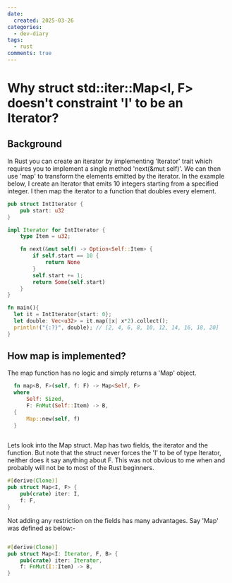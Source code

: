 ```yaml
---
date:
  created: 2025-03-26
categories:
  - dev-diary
tags:
  - rust
comments: true
---
```


# Why struct std::iter::Map<I, F> doesn't constraint 'I' to be an Iterator?

<!-- more -->

## Background
In Rust you can create an iterator by implementing 'Iterator' trait which requires you to implement
a single method 'next(&mut self)'.
We can then use 'map' to transform the elements emitted by the iterator.
In the example below, I create an Iterator that emits 10 integers starting from a specified integer.
I then map the iterator to a function that doubles every element.

```rust title="Map example"
pub struct IntIterator {
    pub start: u32
}

impl Iterator for IntIterator {
    type Item = u32;

    fn next(&mut self) -> Option<Self::Item> {
        if self.start == 10 {
            return None
        }
        self.start += 1;
        return Some(self.start)
    }
}

fn main(){
  let it = IntIterator{start: 0};
  let double: Vec<u32> = it.map(|x| x*2).collect();
  println!("{:?}", double); // [2, 4, 6, 8, 10, 12, 14, 16, 18, 20]
}
```

## How map is implemented?
The map function has no logic and simply returns a 'Map' object.
```rust title="map implementation"
  fn map<B, F>(self, f: F) -> Map<Self, F>
  where
      Self: Sized,
      F: FnMut(Self::Item) -> B,
  {
      Map::new(self, f)
  }
  
```

Lets look into the Map struct. Map has two fields, the iterator and the function. But note that the
struct never forces the 'I' to be of type Iterator, neither does it say anything about F. This was
not obvious to me when and probably will not be to most of the Rust beginners.

```rust title="Map struct"
#[derive(Clone)]
pub struct Map<I, F> {
    pub(crate) iter: I,
    f: F,
}
```

Not adding any restriction on the fields has many advantages. Say 'Map' was defined as below:-

```rust title="Map struct"

#[derive(Clone)]
pub struct Map<I: Iterator, F, B> {
    pub(crate) iter: Iterator,
    f: FnMut(I::Item) -> B,
}
```
